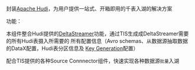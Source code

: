 封装[Apache Hudi](https://hudi.apache.org/)，为用户提供一站式、开箱即用的千表入湖的解决方案

功能：

本组件整合Hudi提供的[DeltaStreamer](https://hudi.apache.org/docs/hoodie_deltastreamer#deltastreamer)功能，通过TIS生成成DeltaStreamer需要的所有Hudi表摄入所需要的
所有配置信息（Avro schemas、从数据源抽取数据的DataX配置，Hudi表分区信息及 [Key Generation](https://hudi.apache.org/docs/key_generation)配置）

配合TIS提供的各种Source Connnector组件，快速实现各种数据源`批量`入湖





